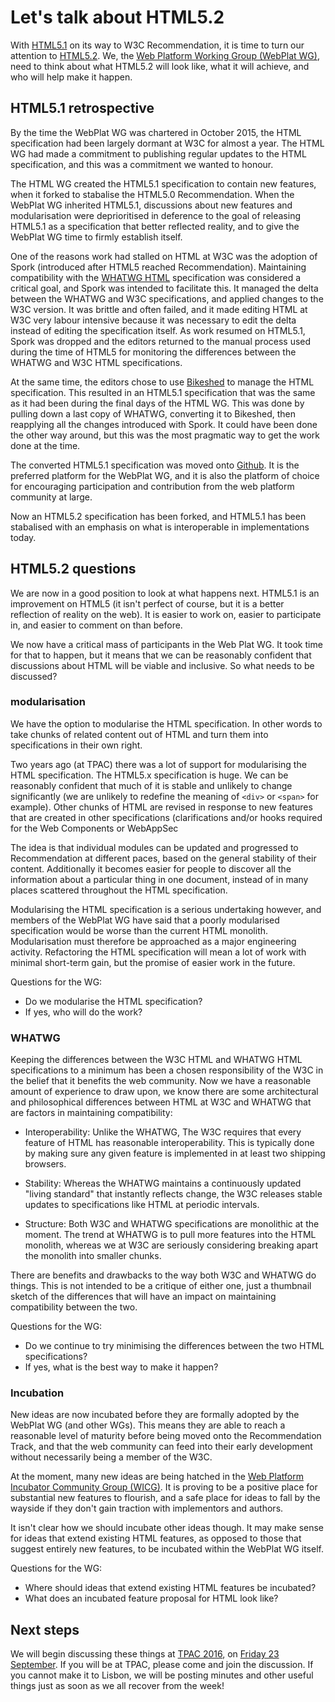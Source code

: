 # Let's talk about HTML5.2

With <a href="https://www.w3.org/TR/html51/">HTML5.1</a> on its way to W3C Recommendation, it is time to turn our attention to <a href="http://w3c.github.io/html/">HTML5.2</a>. We, the <a href="https://www.w3.org/WebPlatform/WG/">Web Platform Working Group (WebPlat WG)</a>, need to think about what HTML5.2 will look like, what it will achieve, and who will help make it happen.

## HTML5.1 retrospective

By the time the WebPlat WG was chartered in October 2015, the HTML specification had been largely dormant at W3C for almost a year. The HTML WG had made a commitment to publishing regular updates to the HTML specification, and this was a commitment we wanted to honour.

The HTML WG created the HTML5.1 specification to contain new features, when it forked to stabalise the HTML5.0 Recommendation. When the WebPlat WG inherited HTML5.1, discussions about new features and modularisation were deprioritised in deference to the goal of releasing HTML5.1 as a specification that better reflected reality, and to give the WebPlat WG time to firmly establish itself. 

One of the reasons work had stalled on HTML at W3C was the adoption of Spork (introduced after HTML5 reached Recommendation). Maintaining compatibility with the <a href="https://html.spec.whatwg.org/multipage/">WHATWG HTML</a> specification was considered a critical goal, and Spork was intended to facilitate this. It managed the delta between the WHATWG and W3C specifications, and applied changes to the W3C version. It was brittle and often failed, and it made editing HTML at W3C very labour intensive because it was necessary to edit the delta instead of editing the specification itself. As work resumed on HTML5.1, Spork was dropped and the editors returned to the manual process used during the time of HTML5 for monitoring the differences between the WHATWG and W3C HTML specifications.

At the same time, the editors chose to use <a href="https://github.com/tabatkins/bikeshed">Bikeshed</a> to manage the HTML specification. This resulted in an HTML5.1 specification that was the same as it had been during the final days of the HTML WG. This was done by pulling down a last copy of WHATWG, converting it to Bikeshed, then reapplying all the changes introduced with Spork. It could have been done the other way around, but this was the most pragmatic way to get the work done at the time.

The converted HTML5.1 specification was moved onto <a href="https://github.com/w3c/html/">Github</a>. It is the preferred platform for the WebPlat WG, and it is also the platform of choice for encouraging participation and contribution from the web platform community at large.

Now an HTML5.2 specification has been forked, and HTML5.1 has been stabalised with an emphasis on what is interoperable in implementations today.

## HTML5.2 questions

We are now in a good position to look at what happens next. HTML5.1 is an improvement on HTML5 (it isn't perfect of course, but it is a better reflection of reality on the web). It is easier to work on, easier to participate in, and easier to comment on than before.

We now have a critical mass of participants in the Web Plat WG. It took time for that to happen, but it means that we can be reasonably confident that discussions about HTML will be viable and inclusive. So what needs to be discussed?

### modularisation

We have the option to modularise the HTML specification. In other words to take chunks of related content out of HTML and turn them into specifications in their own right.

Two years ago (at TPAC) there was a lot of support for modularising the HTML specification. The HTML5.x specification is huge. We can be reasonably confident that much of it is stable and unlikely to change significantly (we are unlikely to redefine the meaning of ```<div>``` or ```<span>``` for example). Other chunks of HTML are revised in response to new features that are created in other specifications (clarifications and/or hooks required for the Web Components or WebAppSec 

The idea is that individual modules can be updated and progressed to Recommendation at different paces, based on the general stability of their content. Additionally it becomes easier for people to discover all the information about a particular thing in one document, instead of in many places scattered throughout the HTML specification.

Modularising the HTML specification is a serious undertaking however, and members of the WebPlat WG have said that a poorly modularised specification would be worse than the current HTML monolith. Modularisation must therefore be approached as a major engineering activity. Refactoring the HTML specification will mean a lot of work with minimal short-term gain, but the promise of easier work in the future.

Questions for the WG:
* Do we modularise the HTML specification?
* If yes, who will do the work?

### WHATWG

Keeping the differences between the W3C HTML and WHATWG HTML specifications to a minimum has been a chosen responsibility of the W3C in the belief that it benefits the web community. Now we have a reasonable amount of experience to draw upon, we know there are some architectural and philosophical differences between HTML at W3C and WHATWG that are factors in maintaining compatibility:

* Interoperability: Unlike the WHATWG, The W3C requires that every feature of HTML has reasonable interoperability. This is typically done by making sure any given feature is implemented in at least two shipping browsers.

* Stability: Whereas the WHATWG maintains a continuously updated "living standard" that instantly reflects change, the W3C releases stable updates to specifications like HTML at periodic intervals.

* Structure: Both W3C and WHATWG specifications are monolithic at the moment. The trend at WHATWG is to pull more features into the HTML monolith, whereas we at W3C are seriously considering breaking apart the monolith into smaller chunks.

There are benefits and drawbacks to the way both W3C and WHATWG do things. This is not intended to be a critique of either one, just a thumbnail sketch of the differences that will have an impact on maintaining compatibility between the two.

Questions for the WG:
* Do we continue to try minimising the differences between the two HTML specifications?
* If yes, what is the best way to make it happen?

### Incubation

New ideas are now incubated before they are formally adopted by the WebPlat WG (and other WGs). This means they are able to reach a reasonable level of maturity before being moved onto the Recommendation Track, and that the web community can feed into their early development without necessarily being a member of the W3C.

At the moment, many new ideas are being hatched in the <a href="https://www.google.co.uk/search?site=&source=hp&q=Web+Incubator+CG&oq=Web+Incubator+CG&gs_l=hp.3...1136.4000.0.4182.17.17.0.0.0.0.258.1850.4j8j2.14.0....0...1c.1.64.hp..3.12.1483.0..0j0i131k1j0i10k1j0i22i30k1j0i22i10i30k1.esX_TwNluGE">Web Platform Incubator Community Group (WICG)</a>. It is proving to be a positive place for substantial new features to flourish, and a safe place for ideas to fall by the wayside if they don't gain traction with implementors and authors.

It isn't clear how we should incubate other ideas though. It may make sense for ideas that extend existing HTML features, as opposed to those that suggest entirely new features, to be incubated within the WebPlat WG itself.

Questions for the WG:
* Where should ideas that extend existing HTML features be incubated?
* What does an incubated feature proposal for HTML look like?

## Next steps 

We will begin discussing these things at <a href="https://www.w3.org/2016/09/TPAC/">TPAC 2016</a>, on <a href="https://github.com/w3c/WebPlatformWG/blob/gh-pages/meetings/16-09-23TPAC-4.md">Friday 23 September</a>. If you will be at TPAC, please come and join the discussion. If you cannot make it to Lisbon, we will be posting minutes and other useful things just as soon as we all recover from the week!